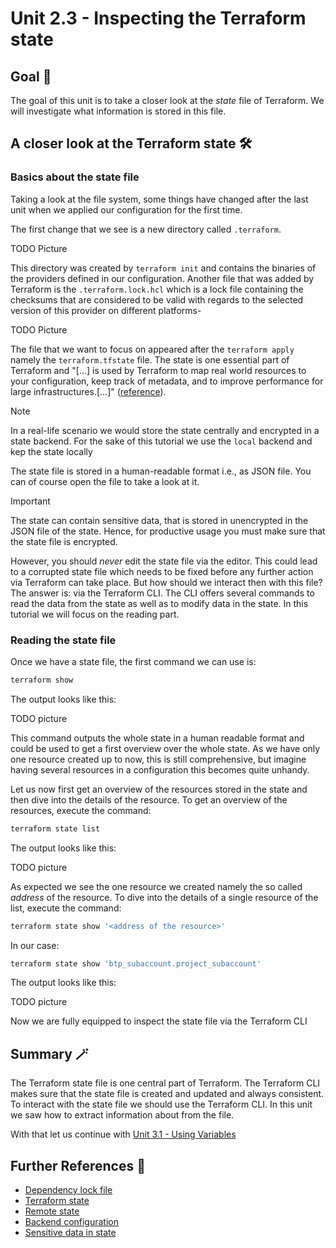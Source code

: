 # Unit 2.3 - Inspecting the Terraform state

## Goal 🎯

The goal of this unit is to take a closer look at the *state* file of Terraform. We will investigate what information is stored in this file.

## A closer look at the Terraform state 🛠️

### Basics about the state file

Taking a look at the file system, some things have changed after the last unit when we applied our configuration for the first time.

The first change that we see is a new directory called `.terraform`.

TODO Picture

This directory was created by `terraform init` and contains the binaries of the providers defined in our configuration.
Another file that was added by Terraform is the `.terraform.lock.hcl` which is a lock file containing the checksums that are considered to be valid with regards to the selected version of this provider on different platforms-

TODO Picture

The file that we want to focus on appeared after the `terraform apply` namely the `terraform.tfstate` file. The state is one essential part of Terraform and "[...] is used by Terraform to map real world resources to your configuration, keep track of metadata, and to improve performance for large infrastructures.[...]" ([reference](https://developer.hashicorp.com/terraform/language/state)).

> [!NOTE]
> In a real-life scenario we would store the state centrally and encrypted in a state backend. For the sake of this tutorial we use the `local` backend and kep the state locally

The state file is stored in a human-readable format i.e., as JSON file. You can of course open the file to take a look at it.

> [!IMPORTANT]
> The state can contain sensitive data, that is stored in unencrypted in the JSON file of the state. Hence, for productive usage you must make sure that the state file is encrypted.

However, you should *never* edit the state file via the editor. This could lead to a corrupted state file which needs to be fixed before any further action via Terraform can take place.
But how should we interact then with this file? The answer is: via the Terraform CLI. The CLI offers several commands to read the data from the state as well as to modify data in the state. In this tutorial we will focus on the reading part.

### Reading the state file

Once we have a state file, the first command we can use is:

```bash
terraform show
```
The output looks like this:

TODO picture

This command outputs the whole state in a human readable format and could be used to get a first overview over the whole state. As we have only one resource created up to now, this is still comprehensive, but imagine having several resources in a configuration this becomes quite unhandy.

Let us now first get an overview of the resources stored in the state and then dive into the details of the resource. To get an overview of the resources, execute the command:

```bash
terraform state list
```

The output looks like this:

TODO picture

As expected we see the one resource we created namely the so called *address* of the resource. To dive into the details of a single resource of the list, execute the command:

```bash
terraform state show '<address of the resource>'
```

In our case:

```bash
terraform state show 'btp_subaccount.project_subaccount'
```

The output looks like this:

TODO picture

Now we are fully equipped to inspect the state file via the Terraform CLI

## Summary 🪄

The Terraform state file is one central part of Terraform. The Terraform CLI makes sure that the state file is created and updated and always consistent. To interact with the state file we should use the Terraform CLI. In this unit we saw how to extract information about from the file.

With that let us continue with [Unit 3.1 - Using Variables](../unit_3_1/README.md)

## Further References 📝

- [Dependency lock file](https://developer.hashicorp.com/terraform/language/files/dependency-lock)
- [Terraform state](https://developer.hashicorp.com/terraform/language/state)
- [Remote state](https://developer.hashicorp.com/terraform/language/state/remote)
- [Backend configuration](https://developer.hashicorp.com/terraform/language/backend)
- [Sensitive data in state](https://developer.hashicorp.com/terraform/language/state/sensitive-data)
